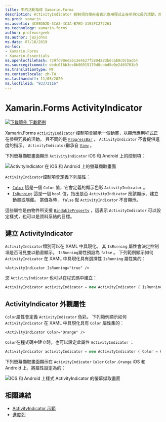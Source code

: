 ```yaml
---
title: 中的活動指標 Xamarin.Forms
description: ActivityIndicator 控制項向使用者表示應用程式正在參與冗長的活動，而不會提供任何進度指示。 本文說明如何在 XAML 和程式碼中使用 ActivityIndicator。
ms.prod: xamarin
ms.assetid: 4CEED02D-5CA3-4C3A-B7ED-3193FC272261
ms.technology: xamarin-forms
author: profexorgeek
ms.author: jusjohns
ms.date: 07/10/2019
no-loc:
- Xamarin.Forms
- Xamarin.Essentials
ms.openlocfilehash: 739fc90eda513e4627f5804283bdcab9c0cbacb4
ms.sourcegitcommit: ebdc016b3ec0b06915170d0cbbd9e0e2469763b9
ms.translationtype: MT
ms.contentlocale: zh-TW
ms.lasthandoff: 11/05/2020
ms.locfileid: "93373116"
---
```

# <a name="no-locxamarinforms-activityindicator"></a>Xamarin.Forms ActivityIndicator
[![下載範例](~/media/shared/download.png) 下載範例](/samples/xamarin/xamarin-forms-samples/userinterface-activityindicatordemos/)

Xamarin.Forms [`ActivityIndicator`](xref:Xamarin.Forms.ActivityIndicator) 控制項會顯示一個動畫，以顯示應用程式正在參與冗長的活動。 與不同的是 [`ProgressBar`](xref:Xamarin.Forms.ProgressBar) ， `ActivityIndicator` 不會提供進度的指示。 `ActivityIndicator`繼承自 [`View`](xref:Xamarin.Forms.View) 。

下列螢幕擷取畫面顯示 `ActivityIndicator` iOS 和 Android 上的控制項：

![ActivityIndicator 在 iOS 和 Android 上的螢幕擷取畫面](activityindicator-images/activityindicators-default.png "ActivityIndicator 在 iOS 和 Android 上的螢幕擷取畫面")

`ActivityIndicator`控制項會定義下列屬性：

* [`Color`](xref:Xamarin.Forms.ActivityIndicator.Color) 這是一個 `Color` 值，它會定義的顯示色彩 `ActivityIndicator` 。
* [`IsRunning`](xref:Xamarin.Forms.ActivityIndicator.IsRunning) 這是一個 `bool` 值，指出是否 `ActivityIndicator` 應該顯示、建立動畫或隱藏。 當值為時， `false` 就 `ActivityIndicator` 不會顯示。

這些屬性是由物件所支援 [`BindableProperty`](xref:Xamarin.Forms.BindableProperty) ，這表示 `ActivityIndicator` 可以設定樣式，也可以是資料系結的目標。

## <a name="create-an-activityindicator"></a>建立 ActivityIndicator

`ActivityIndicator`類別可以在 XAML 中具現化。 其 `IsRunning` 屬性會決定控制項是否可見並以動畫顯示。 `IsRunning`屬性預設為 `false` 。 下列範例顯示如何 `ActivityIndicator` 在 XAML 中具現化具有選擇性 `IsRunning` 屬性集的：

```xaml
<ActivityIndicator IsRunning="true" />
```

您 `ActivityIndicator` 也可以在程式碼中建立：

```csharp
ActivityIndicator activityIndicator = new ActivityIndicator { IsRunning = true };
```

## <a name="activityindicator-appearance-properties"></a>ActivityIndicator 外觀屬性

`Color`屬性會定義 `ActivityIndicator` 色彩。 下列範例顯示如何 `ActivityIndicator` 在 XAML 中具現化具有 `Color` 屬性集的：

```xaml
<ActivityIndicator Color="Orange" />
```

`Color`在程式碼中建立時，也可以設定此屬性 `ActivityIndicator` ：

```csharp
ActivityIndicator activityIndicator = new ActivityIndicator { Color = Color.Orange };
```

下列螢幕擷取畫面顯示在 `ActivityIndicator` `Color` `Color.Orange` iOS 和 Android 上，將屬性設定為的：

![IOS 和 Android 上樣式 ActivityIndicator 的螢幕擷取畫面](activityindicator-images/activityindicators-styled.png "IOS 和 Android 上樣式 ActivityIndicator 的螢幕擷取畫面")

## <a name="related-links"></a>相關連結

* [ActivityIndicator 示範](/samples/xamarin/xamarin-forms-samples/userinterface-activityindicatordemos/)
* [進度列](~/xamarin-forms/user-interface/progressbar.md)